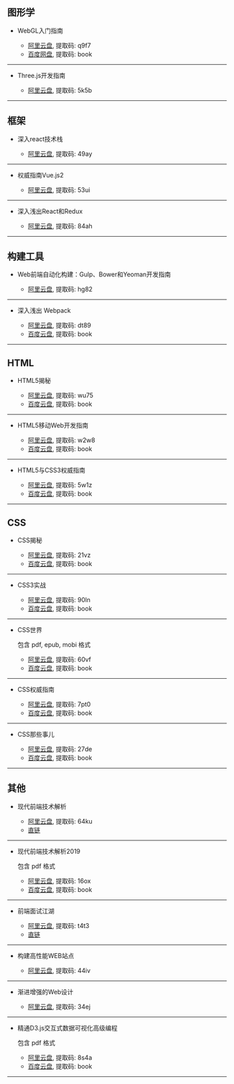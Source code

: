 ## 图形学

- WebGL入门指南

  - [阿里云盘](https://www.aliyundrive.com/s/4zaWWgG4i8V), 提取码: q9f7
  - [百度网盘](https://pan.baidu.com/s/1fPlW6ZWrbUxz6_6tn117sA), 提取码: book
***
- Three.js开发指南

  - [阿里云盘](https://www.aliyundrive.com/s/QfGxLo8cM9L), 提取码: 5k5b
***

## 框架

- 深入react技术栈

  - [阿里云盘](https://www.aliyundrive.com/s/R5hzkPTz4Cz), 提取码: 49ay
***
- 权威指南Vue.js2

  - [阿里云盘](https://www.aliyundrive.com/s/bw8yyq2YFrV), 提取码: 53ui
***
- 深入浅出React和Redux

  - [阿里云盘](https://www.aliyundrive.com/s/q9CfHVp6pw5), 提取码: 84ah
***

## 构建工具

- Web前端自动化构建：Gulp、Bower和Yeoman开发指南

  - [阿里云盘](https://www.aliyundrive.com/s/DtNsHE24TQM), 提取码: hg82
***
- 深入浅出 Webpack

  - [阿里云盘](https://www.aliyundrive.com/s/aSGq7fsq3eU), 提取码: dt89
  - [百度云盘](https://pan.baidu.com/s/1A7_3ss7po6Ws3fOfdN4NYQ), 提取码: book
***

## HTML

- HTML5揭秘

  - [阿里云盘](https://www.aliyundrive.com/s/KXtx6YaZ69K), 提取码: wu75
  - [百度云盘](https://pan.baidu.com/s/1xF0dgn4G-9sCChNb64wD4w), 提取码: book
***
- HTML5移动Web开发指南

  - [阿里云盘](https://www.aliyundrive.com/s/wBSdt2iern9), 提取码: w2w8
  - [百度云盘](https://pan.baidu.com/s/1AKfTOV8z169Bjjq0pz1R7w), 提取码: book
***
- HTML5与CSS3权威指南

  - [阿里云盘](https://www.aliyundrive.com/s/8mM3mJmD2hV), 提取码: 5w1z
  - [百度云盘](https://pan.baidu.com/s/1N7KvfKp9Kzs_gqeVqbhU6Q), 提取码: book
***

## CSS

- CSS揭秘

  - [阿里云盘](https://www.aliyundrive.com/s/AzzvwPbybNn), 提取码: 21vz
  - [百度云盘](https://pan.baidu.com/s/1OWqq5tBmepzqrKLnwUZ3YQ), 提取码: book
***
- CSS3实战

  - [阿里云盘](https://www.aliyundrive.com/s/7yQ66ji6vXv), 提取码: 90ln
  - [百度云盘](https://pan.baidu.com/s/1ZJFfGa9ocfM3c8V_snVsUQ), 提取码: book
***
- CSS世界

  包含 pdf, epub, mobi 格式  

  - [阿里云盘](https://www.aliyundrive.com/s/2LMxQijoYet), 提取码: 60vf
  - [百度云盘](https://pan.baidu.com/s/1dz8F4Jgaqp39_faws0sIMA), 提取码: book
***
- CSS权威指南

  - [阿里云盘](https://www.aliyundrive.com/s/Jz9C6BxFgsR), 提取码: 7pt0
  - [百度云盘](https://pan.baidu.com/s/15a1TNqKQBv9OtlMaTJkmmg), 提取码: book
***
- CSS那些事儿

  - [阿里云盘](https://www.aliyundrive.com/s/t7VzUHQHpDQ), 提取码: 27de
  - [百度云盘](https://pan.baidu.com/s/1PMkZC2948Cc4DB-4xhoQrA), 提取码: book
***

## 其他

- 现代前端技术解析

  - [阿里云盘](https://www.aliyundrive.com/s/6EcLcDvGqrP), 提取码: 64ku
  - [直链](https://static.xjq.icu/book/现代前端技术解析.mobi)
***
- 现代前端技术解析2019

  包含 pdf 格式  

  - [阿里云盘](https://www.aliyundrive.com/s/cqyL2EjNkQE), 提取码: 16ox
  - [百度云盘](https://pan.baidu.com/s/18n2-h_goCQtsxIlh46NcQQ), 提取码: book
***
- 前端面试江湖

  - [阿里云盘](https://www.aliyundrive.com/s/t6bP8Xi5t1w), 提取码: t4t3
  - [直链](https://static.xjq.icu/book/前端面试江湖.mobi)
***
- 构建高性能WEB站点

  - [阿里云盘](https://www.aliyundrive.com/s/VQr43dRHJxS), 提取码: 44iv
***
- 渐进增强的Web设计

  - [阿里云盘](https://www.aliyundrive.com/s/WqetSi5ZPEX), 提取码: 34ej
***
- 精通D3.js交互式数据可视化高级编程

  包含 pdf 格式  

  - [阿里云盘](https://www.aliyundrive.com/s/u7nYeAT2hgm), 提取码: 8s4a
  - [百度云盘](https://pan.baidu.com/s/10LPCwZntJxMMACtJ4FN3hw), 提取码: book
***

